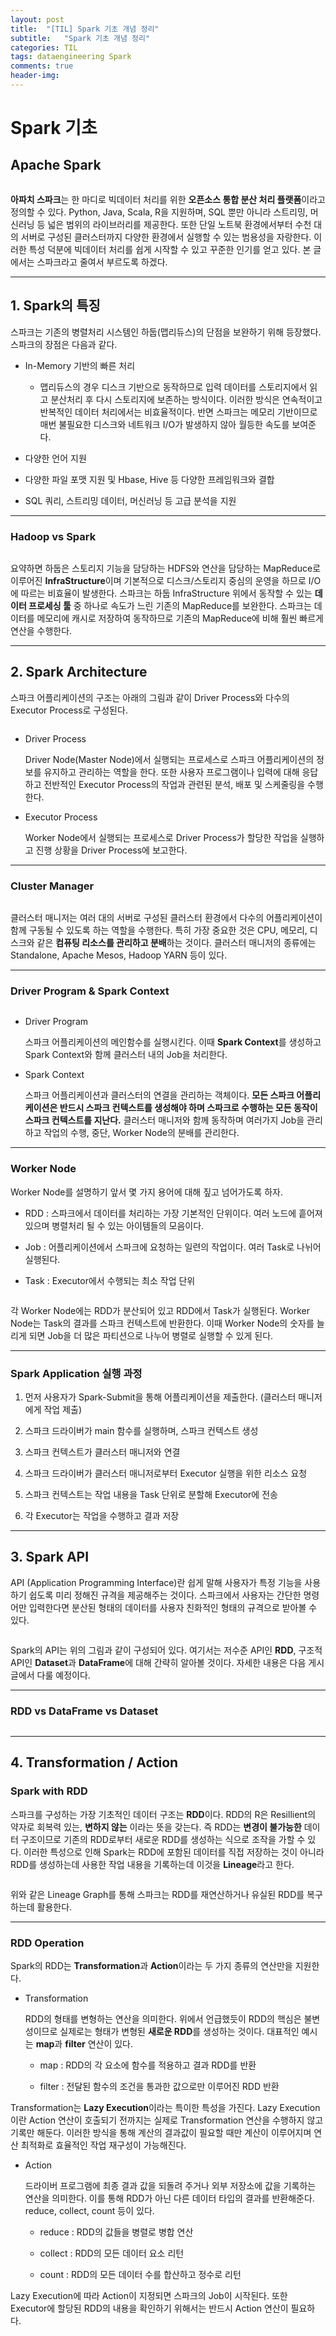 ```yaml
---
layout: post
title:  "[TIL] Spark 기초 개념 정리"
subtitle:   "Spark 기초 개념 정리"
categories: TIL
tags: dataengineering Spark
comments: true
header-img:
---
```


# Spark 기초

## Apache Spark

<img src="https://user-images.githubusercontent.com/47618340/163962783-8ff5e35d-bebc-4464-8737-5cb2058372b2.png" title="" alt="" data-align="center">

**아파치 스파크**는 한 마디로 빅데이터 처리를 위한 **오픈소스 통합 분산 처리 플랫폼**이라고 정의할 수 있다. Python, Java, Scala, R을 지원하며, SQL 뿐만 아니라 스트리밍, 머신러닝 등 넓은 범위의 라이브러리를 제공한다. 또한 단일 노트북 환경에서부터 수천 대의 서버로 구성된 클러스터까지 다양한 환경에서 실행할 수 있는 범용성을 자랑한다. 이러한 특성 덕분에 빅데이터 처리를 쉽게 시작할 수 있고 꾸준한 인기를 얻고 있다. 본 글에서는 스파크라고 줄여서 부르도록 하겠다.

---

## 1. Spark의 특징

스파크는 기존의 병렬처리 시스템인 하둡(맵리듀스)의 단점을 보완하기 위해 등장했다. 스파크의 장점은 다음과 같다.

- In-Memory 기반의 빠른 처리
  
  - 맵리듀스의 경우 디스크 기반으로 동작하므로 입력 데이터를 스토리지에서 읽고 분산처리 후 다시 스토리지에 보존하는 방식이다. 이러한 방식은 연속적이고 반복적인 데이터 처리에서는 비효율적이다. 반면 스파크는 메모리 기반이므로 매번 불필요한 디스크와 네트워크 I/O가 발생하지 않아 월등한 속도를 보여준다.

- 다양한 언어 지원

- 다양한 파일 포맷 지원 및 Hbase, Hive 등 다양한 프레임워크와 결합

- SQL 쿼리, 스트리밍 데이터, 머신러닝 등 고급 분석을 지원

---

### Hadoop vs Spark

<img src="https://user-images.githubusercontent.com/47618340/163962999-4e8216a5-8a8f-40d9-b235-86358b8a6c90.png" title="" alt="" data-align="center">

요약하면 하둡은 스토리지 기능을 담당하는 HDFS와 연산을 담당하는 MapReduce로 이루어진 **InfraStructure**이며 기본적으로 디스크/스토리지 중심의 운영을 하므로 I/O에 따르는 비효율이 발생한다. 스파크는 하둡 InfraStructure 위에서 동작할 수 있는 **데이터 프로세싱 툴** 중 하나로 속도가 느린 기존의 MapReduce를 보완한다. 스파크는 데이터를 메모리에 캐시로 저장하여 동작하므로 기존의 MapReduce에 비해 훨씬 빠르게 연산을 수행한다.

---

## 2. Spark Architecture

스파크 어플리케이션의 구조는 아래의 그림과 같이 Driver Process와 다수의 Executor Process로 구성된다.

<img src="https://user-images.githubusercontent.com/47618340/163963092-50cfd5f3-9c55-4250-941f-becd8aa8fff9.png" title="" alt="" data-align="center">

- Driver Process
  
  Driver Node(Master Node)에서 실행되는 프로세스로 스파크 어플리케이션의 정보를 유지하고 관리하는 역할을 한다. 또한 사용자 프로그램이나 입력에 대해 응답하고 전반적인 Executor Process의 작업과 관련된 분석, 배포 및 스케줄링을 수행한다.

- Executor Process
  
  Worker Node에서 실행되는 프로세스로 Driver Process가 할당한 작업을 실행하고 진행 상황을 Driver Process에 보고한다.

---

### Cluster Manager

<img src="https://user-images.githubusercontent.com/47618340/163963150-ca46a9f9-3dfa-4b93-85e9-3ace0cc40d29.png" title="" alt="" data-align="center">

클러스터 매니저는 여러 대의 서버로 구성된 클러스터 환경에서 다수의 어플리케이션이 함께 구동될 수 있도록 하는 역할을 수행한다. 특히 가장 중요한 것은 CPU, 메모리, 디스크와 같은 **컴퓨팅 리소스를 관리하고 분배**하는 것이다. 클러스터 매니저의 종류에는 Standalone, Apache Mesos, Hadoop YARN 등이 있다.

---

### Driver Program & Spark Context

<img src="https://user-images.githubusercontent.com/47618340/163963202-cc36a70a-f438-4c92-91e4-19a5453ff82e.png" title="" alt="" data-align="center">

- Driver Program
  
  스파크 어플리케이션의 메인함수를 실행시킨다. 이때 **Spark Context**를 생성하고 Spark Context와 함께 클러스터 내의 Job을 처리한다.

- Spark Context
  
  스파크 어플리케이션과 클러스터의 연결을 관리하는 객체이다. **모든 스파크 어플리케이션은 반드시 스파크 컨텍스트를 생성해야 하며 스파크로 수행하는 모든 동작이 스파크 컨텍스트를 지난다.** 클러스터 매니저와 함께 동작하며 여러가지 Job을 관리하고 작업의 수행, 중단, Worker Node의 분배를 관리한다.

---

### Worker Node

Worker Node를 설명하기 앞서 몇 가지 용어에 대해 짚고 넘어가도록 하자.

- RDD : 스파크에서 데이터를 처리하는 가장 기본적인 단위이다. 여러 노드에 흩어져 있으며 병렬처리 될 수 있는 아이템들의 모음이다.

- Job : 어플리케이션에서 스파크에 요청하는 일련의 작업이다. 여러 Task로 나뉘어 실행된다.

- Task : Executor에서 수행되는 최소 작업 단위

<img src="https://user-images.githubusercontent.com/47618340/163963262-5a000407-c2a5-44c3-bdbf-17eaada268a7.png" title="" alt="" data-align="center">

각 Worker Node에는 RDD가 분산되어 있고 RDD에서 Task가 실행된다. Worker Node는 Task의 결과를 스파크 컨텍스트에 반환한다. 이때 Worker Node의 숫자를 늘리게 되면 Job을 더 많은 파티션으로 나누어 병렬로 실행할 수 있게 된다.

---

### Spark Application 실행 과정

1. 먼저 사용자가 Spark-Submit을 통해 어플리케이션을 제출한다. (클러스터 매니저에게 작업 제출)

2. 스파크 드라이버가 main 함수를 실행하며, 스파크 컨텍스트 생성

3. 스파크 컨텍스트가 클러스터 매니저와 연결

4. 스파크 드라이버가 클러스터 매니저로부터 Executor 실행을 위한 리소스 요청

5. 스파크 컨텍스트는 작업 내용을 Task 단위로 분할해 Executor에 전송

6. 각 Executor는 작업을 수행하고 결과 저장

---

## 3. Spark API

API (Application Programming Interface)란 쉽게 말해 사용자가 특정 기능을 사용하기 쉽도록 미리 정해진 규격을 제공해주는 것이다. 스파크에서 사용자는 간단한 명령어만 입력한다면 분산된 형태의 데이터를 사용자 친화적인 형태의 규격으로 받아볼 수 있다.

<img src="https://user-images.githubusercontent.com/47618340/163963325-7849a778-c669-4c5b-8260-d95be55a180f.png" title="" alt="" data-align="center">

Spark의 API는 위의 그림과 같이 구성되어 있다. 여기서는 저수준 API인 **RDD**, 구조적 API인 **Dataset**과 **DataFrame**에 대해 간략히 알아볼 것이다. 자세한 내용은 다음 게시글에서 다룰 예정이다.

---

### RDD vs DataFrame vs Dataset

<img src="https://user-images.githubusercontent.com/47618340/163963399-83e18df5-8681-412e-9003-ec999ecf14a9.png" title="" alt="" data-align="center">

---

## 4. Transformation / Action

### Spark with RDD

스파크를 구성하는 가장 기초적인 데이터 구조는 **RDD**이다. RDD의 R은 Resillient의 약자로 회복력 있는, **변하지 않는** 이라는 뜻을 갖는다. 즉 RDD는 **변경이 불가능한** 데이터 구조이므로 기존의 RDD로부터 새로운 RDD를 생성하는 식으로 조작을 가할 수 있다. 이러한 특성으로 인해 Spark는 RDD에 포함된 데이터를 직접 저장하는 것이 아니라 RDD를 생성하는데 사용한 작업 내용을 기록하는데 이것을 **Lineage**라고 한다.

<img src="https://user-images.githubusercontent.com/47618340/163963472-c13b9bc5-85a2-4837-8a78-fe0b84b99da3.png" title="" alt="" data-align="center">

위와 같은 Lineage Graph를 통해 스파크는 RDD를 재연산하거나 유실된 RDD를 복구하는데 활용한다.

---

### RDD Operation

Spark의 RDD는 **Transformation**과 **Action**이라는 두 가지 종류의 연산만을 지원한다.

- Transformation
  
  RDD의 형태를 변형하는 연산을 의미한다. 위에서 언급했듯이 RDD의 핵심은 불변성이므로 실제로는 형태가 변형된 **새로운 RDD**를 생성하는 것이다. 대표적인 예시는 **map**과 **filter** 연산이 있다.
  
  - map : RDD의 각 요소에 함수를 적용하고 결과 RDD를 반환
  
  - filter : 전달된 함수의 조건을 통과한 값으로만 이루어진 RDD 반환

Transformation는 **Lazy Execution**이라는 특이한 특성을 가진다. Lazy Execution이란 Action 연산이 호출되기 전까지는 실제로 Transformation 연산을 수행하지 않고 기록만 해둔다. 이러한 방식을 통해 계산의 결과값이 필요할 때만 계산이 이루어지며 연산 최적화로 효율적인 작업 재구성이 가능해진다.

- Action
  
  드라이버 프로그램에 최종 결과 값을 되돌려 주거나 외부 저장소에 값을 기록하는 연산을 의미한다. 이를 통해 RDD가 아닌 다른 데이터 타입의 결과를 반환해준다. reduce, collect, count 등이 있다.
  
  - reduce : RDD의 값들을 병렬로 병합 연산
  
  - collect : RDD의 모든 데이터 요소 리턴
  
  - count : RDD의 모든 데이터 수를 합산하고 정수로 리턴

Lazy Execution에 따라 Action이 지정되면 스파크의 Job이 시작된다. 또한 Executor에 할당된 RDD의 내용을 확인하기 위해서는 반드시 Action 연산이 필요하다.
